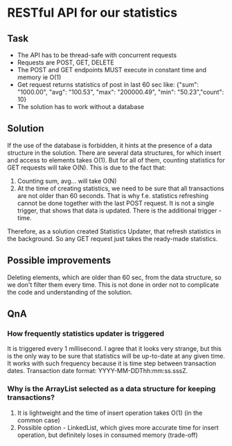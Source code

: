 # RESTful API for our statistics

## Task
* The API has to be thread-safe with concurrent requests
* Requests are POST, GET, DELETE 
* The POST and GET endpoints MUST execute in constant time and memory ie O(1)
* Get request returns statistics of post in last 60 sec like: {"sum": "1000.00", "avg": "100.53", "max": "200000.49", "min": "50.23","count": 10}
* The solution has to work without a database 

## Solution

If the use of the database is forbidden, it hints at the presence of a data structure in the solution. 
There are several data structures, for which insert and access to elements takes O(1). 
But for all of them, counting statistics for GET requests will take O(N). 
This is due to the fact that:

1. Counting sum, avg... will take O(N)
2. At the time of creating statistics, we need to be sure that all transactions are not older than 60 seconds. 
That is why f.e. statistics refreshing cannot be done together with the last POST request. It is not a single trigger, that shows that data is updated. 
There is the additional trigger - time.

Therefore, as a solution created Statistics Updater, that refresh statistics in the background.
So any GET request just takes the ready-made statistics.

## Possible improvements
Deleting elements, which are older than 60 sec, from the data structure, so we don't filter them every time.
This is not done in order not to complicate the code and understanding of the solution.

## QnA

### How frequently statistics updater is triggered
It is triggered every 1 millisecond. I agree that it looks very strange, but this is the only way to be sure that statistics will be up-to-date at any given time.
It works with such frequency because it is time step between transaction dates. Transaction date format: YYYY-MM-DDThh:mm:ss.sssZ. 

### Why is the ArrayList selected as a data structure for keeping transactions?
1. It is lightweight and the time of insert operation takes O(1) (in the common case)
2. Possible option - LinkedList, which gives more accurate time for insert operation, but definitely loses in consumed memory (trade-off)
